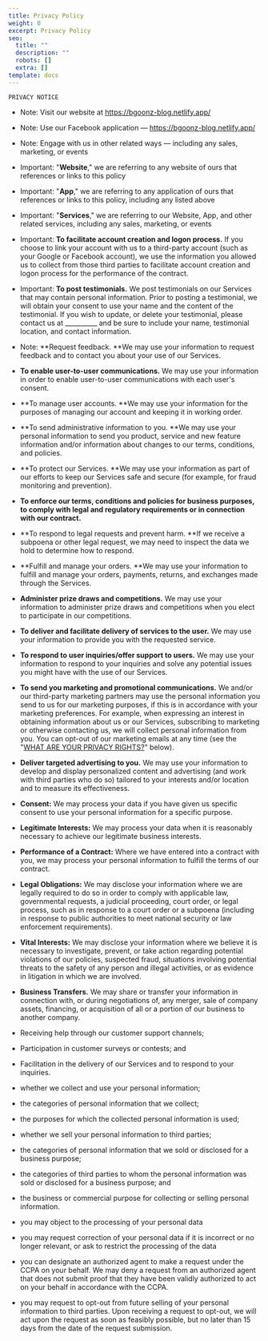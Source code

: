 ```yaml
---
title: Privacy Policy
weight: 0
excerpt: Privacy Policy
seo:
  title: ""
  description: ""
  robots: []
  extra: []
template: docs
---
```


    PRIVACY NOTICE

- Note: Visit our website at <https://bgoonz-blog.netlify.app/>

<!---->

- Note: Use our Facebook application — <https://bgoonz-blog.netlify.app/>

<!---->

- Note: Engage with us in other related ways ― including any sales, marketing, or events

<!---->

- Important: "**Website**," we are referring to any website of ours that references or links to this policy

<!---->

- Important: "**App**," we are referring to any application of ours that references or links to this policy, including any listed above

<!---->

- Important: "**Services**," we are referring to our Website, App, and other related services, including any sales, marketing, or events

<!---->

- Important: **To facilitate account creation and logon process.** If you choose to link your account with us to a third-party account (such as your Google or Facebook account), we use the information you allowed us to collect from those third parties to facilitate account creation and logon process for the performance of the contract.

<!---->

- Important: **To post testimonials.** We post testimonials on our Services that may contain personal information. Prior to posting a testimonial, we will obtain your consent to use your name and the content of the testimonial. If you wish to update, or delete your testimonial, please contact us at \_\_\_\_\_\_\_\_\_\_ and be sure to include your name, testimonial location, and contact information.

<!---->

- Note: **Request feedback. **We may use your information to request feedback and to contact you about your use of our Services.

<!---->

- **To enable user-to-user communications.** We may use your information in order to enable user-to-user communications with each user's consent.

<!---->

- **To manage user accounts. **We may use your information for the purposes of managing our account and keeping it in working order.

<!---->

- **To send administrative information to you. **We may use your personal information to send you product, service and new feature information and/or information about changes to our terms, conditions, and policies.

<!---->

- **To protect our Services. **We may use your information as part of our efforts to keep our Services safe and secure (for example, for fraud monitoring and prevention).

<!---->

- **To enforce our terms, conditions and policies for business purposes, to comply with legal and regulatory requirements or in connection with our contract.**

<!---->

- **To respond to legal requests and prevent harm. **If we receive a subpoena or other legal request, we may need to inspect the data we hold to determine how to respond.

- **Fulfill and manage your orders. **We may use your information to fulfill and manage your orders, payments, returns, and exchanges made through the Services.

- **Administer prize draws and competitions.** We may use your information to administer prize draws and competitions when you elect to participate in our competitions.

- **To deliver and facilitate delivery of services to the user.** We may use your information to provide you with the requested service.

- **To respond to user inquiries/offer support to users.** We may use your information to respond to your inquiries and solve any potential issues you might have with the use of our Services.

<!---->

- **To send you marketing and promotional communications.** We and/or our third-party marketing partners may use the personal information you send to us for our marketing purposes, if this is in accordance with your marketing preferences. For example, when expressing an interest in obtaining information about us or our Services, subscribing to marketing or otherwise contacting us, we will collect personal information from you. You can opt-out of our marketing emails at any time (see the "[WHAT ARE YOUR PRIVACY RIGHTS?](https://cdpn.io/bgoonz/fullpage/LYLJZrW#privacyrights)" below).

<!---->

- **Deliver targeted advertising to you.** We may use your information to develop and display personalized content and advertising (and work with third parties who do so) tailored to your interests and/or location and to measure its effectiveness.

<!---->

- **Consent:** We may process your data if you have given us specific consent to use your personal information for a specific purpose.

<!---->

- **Legitimate Interests:** We may process your data when it is reasonably necessary to achieve our legitimate business interests.

<!---->

- **Performance of a Contract:** Where we have entered into a contract with you, we may process your personal information to fulfill the terms of our contract.

<!---->

- **Legal Obligations:** We may disclose your information where we are legally required to do so in order to comply with applicable law, governmental requests, a judicial proceeding, court order, or legal process, such as in response to a court order or a subpoena (including in response to public authorities to meet national security or law enforcement requirements).

<!---->

- **Vital Interests:** We may disclose your information where we believe it is necessary to investigate, prevent, or take action regarding potential violations of our policies, suspected fraud, situations involving potential threats to the safety of any person and illegal activities, or as evidence in litigation in which we are involved.

<!---->

- **Business Transfers.** We may share or transfer your information in connection with, or during negotiations of, any merger, sale of company assets, financing, or acquisition of all or a portion of our business to another company.

<!---->

- Receiving help through our customer support channels;

<!---->

- Participation in customer surveys or contests; and

<!---->

- Facilitation in the delivery of our Services and to respond to your inquiries.

<!---->

- whether we collect and use your personal information;

<!---->

- the categories of personal information that we collect;

<!---->

- the purposes for which the collected personal information is used;

<!---->

- whether we sell your personal information to third parties;

<!---->

- the categories of personal information that we sold or disclosed for a business purpose;

<!---->

- the categories of third parties to whom the personal information was sold or disclosed for a business purpose; and

<!---->

- the business or commercial purpose for collecting or selling personal information.

<!---->

- you may object to the processing of your personal data

<!---->

- you may request correction of your personal data if it is incorrect or no longer relevant, or ask to restrict the processing of the data

<!---->

- you can designate an authorized agent to make a request under the CCPA on your behalf. We may deny a request from an authorized agent that does not submit proof that they have been validly authorized to act on your behalf in accordance with the CCPA.

<!---->

- you may request to opt-out from future selling of your personal information to third parties. Upon receiving a request to opt-out, we will act upon the request as soon as feasibly possible, but no later than 15 days from the date of the request submission.
